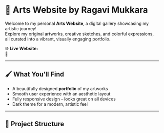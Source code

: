 # 🎨 Arts Website by Ragavi Mukkara

Welcome to my personal **Arts Website**, a digital gallery showcasing my artistic journey!  
Explore my original artworks, creative sketches, and colorful expressions, all curated into a vibrant, visually engaging portfolio.

🌐 **Live Website:**  
🔗

---

## 🖌️ What You’ll Find

- A beautifully designed **portfolio** of my artworks  
- Smooth user experience with an aesthetic layout  
- Fully responsive design – looks great on all devices  
- Dark theme for a modern, artistic feel

---

## 📁 Project Structure

